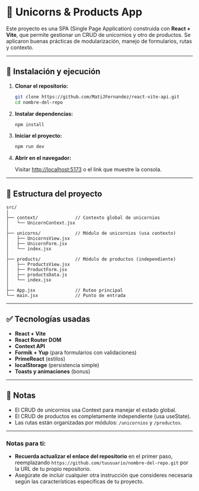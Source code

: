 # 🦄 Unicorns & Products App

Este proyecto es una SPA (Single Page Application) construida con **React + Vite**, que permite gestionar un CRUD de unicornios y otro de productos. Se aplicaron buenas prácticas de modularización, manejo de formularios, rutas y contexto.

---

## 🚀 Instalación y ejecución

1. **Clonar el repositorio:**

   ```bash
   git clone https://github.com/MatiJFernandez/react-vite-api.git
   cd nombre-del-repo
   ```

2. **Instalar dependencias:**

   ```bash
   npm install
   ```

3. **Iniciar el proyecto:**

   ```bash
   npm run dev
   ```

4. **Abrir en el navegador:**

   Visitar [http://localhost:5173](http://localhost:5173) o el link que muestre la consola.

---

## 📁 Estructura del proyecto

```
src/
│
├── context/              // Contexto global de unicornios
│   └── UnicornContext.jsx
│
├── unicorns/             // Módulo de unicornios (usa contexto)
│   ├── UnicornsView.jsx
│   ├── UnicornForm.jsx
│   └── index.jsx
│
├── products/             // Módulo de productos (independiente)
│   ├── ProductsView.jsx
│   ├── ProductForm.jsx
│   ├── productsData.js
│   └── index.jsx
│
├── App.jsx               // Ruteo principal
└── main.jsx              // Punto de entrada
```

---

## ✅ Tecnologías usadas

- **React + Vite**
- **React Router DOM**
- **Context API**
- **Formik + Yup** (para formularios con validaciones)
- **PrimeReact** (estilos)
- **localStorage** (persistencia simple)
- **Toasts y animaciones** (bonus)

---

## 📌 Notas

- El CRUD de unicornios usa Context para manejar el estado global.
- El CRUD de productos es completamente independiente (usa useState).
- Las rutas están organizadas por módulos: `/unicornios` y `/productos`.

---

### Notas para ti:

- **Recuerda actualizar el enlace del repositorio** en el primer paso, reemplazando `https://github.com/tuusuario/nombre-del-repo.git` por la URL de tu propio repositorio.
- Asegúrate de incluir cualquier otra instrucción que consideres necesaria según las características específicas de tu proyecto.